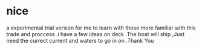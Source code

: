# nice
a experimental trial version for me to learn with those more familiar with this trade and proccess .i have a few ideas on deck .The boat will ship ,Just need the currect current and waters to go in on .Thank You 
